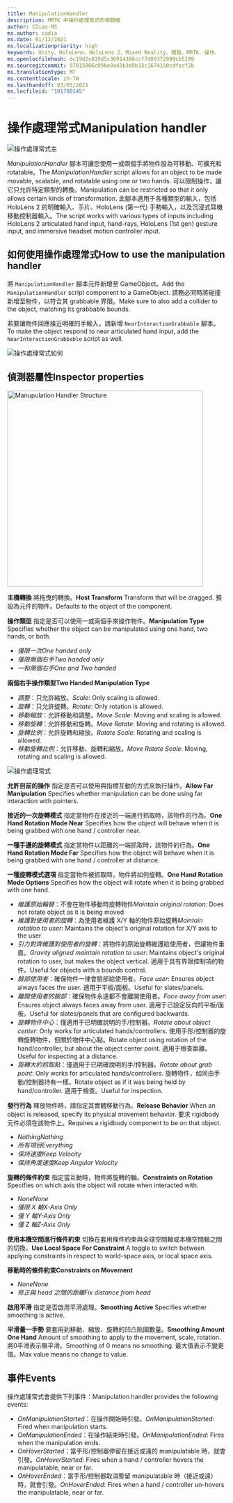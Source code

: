 ```yaml
---
title: ManipulationHandler
description: MRTK 中操作處理常式的相關檔
author: CDiaz-MS
ms.author: cadia
ms.date: 01/12/2021
ms.localizationpriority: high
keywords: Unity、HoloLens、HoloLens 2、Mixed Reality、開發、MRTK、操作、
ms.openlocfilehash: dc19d2c819d5c36914366ccf7d89372999cb5199
ms.sourcegitcommit: 97815006c09be0a43b3d9b33c1674150cdfecf2b
ms.translationtype: MT
ms.contentlocale: zh-TW
ms.lasthandoff: 03/03/2021
ms.locfileid: "101780145"
---
```

# <a name="manipulation-handler"></a><span data-ttu-id="06401-104">操作處理常式</span><span class="sxs-lookup"><span data-stu-id="06401-104">Manipulation handler</span></span>

![操作處理常式主](../images/manipulation-handler/MRTK_Manipulation_Main.png)

<span data-ttu-id="06401-106">*ManipulationHandler* 腳本可讓您使用一或兩個手將物件設為可移動、可擴充和 rotatable。</span><span class="sxs-lookup"><span data-stu-id="06401-106">The *ManipulationHandler* script allows for an object to be made movable, scalable, and rotatable using one or two hands.</span></span> <span data-ttu-id="06401-107">可以限制操作，讓它只允許特定類型的轉換。</span><span class="sxs-lookup"><span data-stu-id="06401-107">Manipulation can be restricted so that it only allows certain kinds of transformation.</span></span> <span data-ttu-id="06401-108">此腳本適用于各種類型的輸入，包括 HoloLens 2 的明確輸入、手片、HoloLens (第一代) 手勢輸入，以及沉浸式耳機移動控制器輸入。</span><span class="sxs-lookup"><span data-stu-id="06401-108">The script works with various types of inputs including HoloLens 2 articulated hand input, hand-rays, HoloLens (1st gen) gesture input, and immersive headset motion controller input.</span></span>

## <a name="how-to-use-the-manipulation-handler"></a><span data-ttu-id="06401-109">如何使用操作處理常式</span><span class="sxs-lookup"><span data-stu-id="06401-109">How to use the manipulation handler</span></span>

<span data-ttu-id="06401-110">將 `ManipulationHandler` 腳本元件新增至 GameObject。</span><span class="sxs-lookup"><span data-stu-id="06401-110">Add the `ManipulationHandler` script component to a GameObject.</span></span> <span data-ttu-id="06401-111">請務必同時將碰撞新增至物件，以符合其 grabbable 界限。</span><span class="sxs-lookup"><span data-stu-id="06401-111">Make sure to also add a collider to the object, matching its grabbable bounds.</span></span>

<span data-ttu-id="06401-112">若要讓物件回應接近明確的手輸入，請新增 `NearInteractionGrabbable` 腳本。</span><span class="sxs-lookup"><span data-stu-id="06401-112">To make the object respond to near articulated hand input, add the `NearInteractionGrabbable` script as well.</span></span>

![操作處理常式如何](../images/manipulation-handler/MRTK_ManipulationHandler_Howto.png)

## <a name="inspector-properties"></a><span data-ttu-id="06401-114">偵測器屬性</span><span class="sxs-lookup"><span data-stu-id="06401-114">Inspector properties</span></span>

<img src="../images/manipulation-handler/MRTK_ManipulationHandler_Structure.png" width="450" alt="Manupulation Handler Structure">

<span data-ttu-id="06401-115">**主機轉換** 將拖曳的轉換。</span><span class="sxs-lookup"><span data-stu-id="06401-115">**Host Transform** Transform that will be dragged.</span></span> <span data-ttu-id="06401-116">預設為元件的物件。</span><span class="sxs-lookup"><span data-stu-id="06401-116">Defaults to the object of the component.</span></span>

<span data-ttu-id="06401-117">**操作類型** 指定是否可以使用一或兩個手來操作物件。</span><span class="sxs-lookup"><span data-stu-id="06401-117">**Manipulation Type** Specifies whether the object can be manipulated using one hand, two hands, or both.</span></span>

* <span data-ttu-id="06401-118">*僅限一次*</span><span class="sxs-lookup"><span data-stu-id="06401-118">*One handed only*</span></span>
* <span data-ttu-id="06401-119">*僅限兩個右手*</span><span class="sxs-lookup"><span data-stu-id="06401-119">*Two handed only*</span></span>
* <span data-ttu-id="06401-120">*一和兩個右手*</span><span class="sxs-lookup"><span data-stu-id="06401-120">*One and Two handed*</span></span>

<span data-ttu-id="06401-121">**兩個右手操作類型**</span><span class="sxs-lookup"><span data-stu-id="06401-121">**Two Handed Manipulation Type**</span></span>

* <span data-ttu-id="06401-122">*調整*：只允許縮放。</span><span class="sxs-lookup"><span data-stu-id="06401-122">*Scale*: Only scaling is allowed.</span></span>
* <span data-ttu-id="06401-123">*旋轉*：只允許旋轉。</span><span class="sxs-lookup"><span data-stu-id="06401-123">*Rotate*: Only rotation is allowed.</span></span>
* <span data-ttu-id="06401-124">*移動縮放*：允許移動和調整。</span><span class="sxs-lookup"><span data-stu-id="06401-124">*Move Scale*: Moving and scaling is allowed.</span></span>
* <span data-ttu-id="06401-125">*移動旋轉*：允許移動和旋轉。</span><span class="sxs-lookup"><span data-stu-id="06401-125">*Move Rotate*: Moving and rotating is allowed.</span></span>
* <span data-ttu-id="06401-126">*旋轉比例*：允許旋轉和縮放。</span><span class="sxs-lookup"><span data-stu-id="06401-126">*Rotate Scale*: Rotating and scaling is allowed.</span></span>
* <span data-ttu-id="06401-127">*移動旋轉比例*：允許移動、旋轉和縮放。</span><span class="sxs-lookup"><span data-stu-id="06401-127">*Move Rotate Scale*: Moving, rotating and scaling is allowed.</span></span>

![操作處理常式](../images/manipulation-handler/MRTK_ManipulationHandler_TwoHanded.jpg)

<span data-ttu-id="06401-129">**允許目前的操作** 指定是否可以使用與指標互動的方式來執行操作。</span><span class="sxs-lookup"><span data-stu-id="06401-129">**Allow Far Manipulation** Specifies whether manipulation can be done using far interaction with pointers.</span></span>

<span data-ttu-id="06401-130">**接近的一次旋轉模式** 指定當物件在接近的一端進行抓取時，該物件的行為。</span><span class="sxs-lookup"><span data-stu-id="06401-130">**One Hand Rotation Mode Near** Specifies how the object will behave when it is being grabbed with one hand / controller near.</span></span>

<span data-ttu-id="06401-131">**一種手邊的旋轉模式** 指定當物件以距離的一端抓取時，該物件的行為。</span><span class="sxs-lookup"><span data-stu-id="06401-131">**One Hand Rotation Mode Far** Specifies how the object will behave when it is being grabbed with one hand / controller at distance.</span></span>

<span data-ttu-id="06401-132">**一種旋轉模式選項** 指定當物件被抓取時，物件將如何旋轉。</span><span class="sxs-lookup"><span data-stu-id="06401-132">**One Hand Rotation Mode Options** Specifies how the object will rotate when it is being grabbed with one hand.</span></span>

* <span data-ttu-id="06401-133">*維護原始輪替*：不會在物件移動時旋轉物件</span><span class="sxs-lookup"><span data-stu-id="06401-133">*Maintain original rotation*: Does not rotate object as it is being moved</span></span>
* <span data-ttu-id="06401-134">*維護對使用者的旋轉*：為使用者維護 X/Y 軸的物件原始旋轉</span><span class="sxs-lookup"><span data-stu-id="06401-134">*Maintain rotation to user*: Maintains the object's original rotation for X/Y axis to the user</span></span>
* <span data-ttu-id="06401-135">*引力對齊維護對使用者的旋轉*：將物件的原始旋轉維護給使用者，但讓物件垂直。</span><span class="sxs-lookup"><span data-stu-id="06401-135">*Gravity aligned maintain rotation to user*: Maintains object's original rotation to user, but makes the object vertical.</span></span> <span data-ttu-id="06401-136">適用于具有界限控制項的物件。</span><span class="sxs-lookup"><span data-stu-id="06401-136">Useful for objects with a bounds control.</span></span>
* <span data-ttu-id="06401-137">*臉部使用者*：確保物件一律會臉部給使用者。</span><span class="sxs-lookup"><span data-stu-id="06401-137">*Face user*: Ensures object always faces the user.</span></span> <span data-ttu-id="06401-138">適用于平板/面板。</span><span class="sxs-lookup"><span data-stu-id="06401-138">Useful for slates/panels.</span></span>
* <span data-ttu-id="06401-139">*離開使用者的臉部*：確保物件永遠都不會離開使用者。</span><span class="sxs-lookup"><span data-stu-id="06401-139">*Face away from user*: Ensures object always faces away from user.</span></span> <span data-ttu-id="06401-140">適用于已設定反向的平板/面板。</span><span class="sxs-lookup"><span data-stu-id="06401-140">Useful for slates/panels that are configured backwards.</span></span>
* <span data-ttu-id="06401-141">*旋轉物件中心*：僅適用于已明確說明的手/控制器。</span><span class="sxs-lookup"><span data-stu-id="06401-141">*Rotate about object center*:  Only works for articulated hands/controllers.</span></span> <span data-ttu-id="06401-142">使用手形/控制器的旋轉旋轉物件，但關於物件中心點。</span><span class="sxs-lookup"><span data-stu-id="06401-142">Rotate object using rotation of the hand/controller, but about the object center point.</span></span> <span data-ttu-id="06401-143">適用于檢查距離。</span><span class="sxs-lookup"><span data-stu-id="06401-143">Useful for inspecting at a distance.</span></span>
* <span data-ttu-id="06401-144">*旋轉大約抓取點*：僅適用于已明確說明的手/控制器。</span><span class="sxs-lookup"><span data-stu-id="06401-144">*Rotate about grab point*:  Only works for articulated hands/controllers.</span></span> <span data-ttu-id="06401-145">旋轉物件，如同由手動/控制器持有一樣。</span><span class="sxs-lookup"><span data-stu-id="06401-145">Rotate object as if it was being held by hand/controller.</span></span> <span data-ttu-id="06401-146">適用于檢查。</span><span class="sxs-lookup"><span data-stu-id="06401-146">Useful for inspection.</span></span>

<span data-ttu-id="06401-147">**發行行為** 釋放物件時，請指定其實體移動行為。</span><span class="sxs-lookup"><span data-stu-id="06401-147">**Release Behavior** When an object is released, specify its physical movement behavior.</span></span> <span data-ttu-id="06401-148">要求 rigidbody 元件必須在該物件上。</span><span class="sxs-lookup"><span data-stu-id="06401-148">Requires a rigidbody component to be on that object.</span></span>

* <span data-ttu-id="06401-149">*Nothing*</span><span class="sxs-lookup"><span data-stu-id="06401-149">*Nothing*</span></span>
* <span data-ttu-id="06401-150">*所有項目*</span><span class="sxs-lookup"><span data-stu-id="06401-150">*Everything*</span></span>
* <span data-ttu-id="06401-151">*保持速度*</span><span class="sxs-lookup"><span data-stu-id="06401-151">*Keep Velocity*</span></span>
* <span data-ttu-id="06401-152">*保持角度速度*</span><span class="sxs-lookup"><span data-stu-id="06401-152">*Keep Angular Velocity*</span></span>

<span data-ttu-id="06401-153">**旋轉的條件約束** 指定當互動時，物件將旋轉的軸。</span><span class="sxs-lookup"><span data-stu-id="06401-153">**Constraints on Rotation** Specifies on which axis the object will rotate when interacted with.</span></span>

* <span data-ttu-id="06401-154">*None*</span><span class="sxs-lookup"><span data-stu-id="06401-154">*None*</span></span>
* <span data-ttu-id="06401-155">*僅限 X 軸*</span><span class="sxs-lookup"><span data-stu-id="06401-155">*X-Axis Only*</span></span>
* <span data-ttu-id="06401-156">*僅 Y 軸*</span><span class="sxs-lookup"><span data-stu-id="06401-156">*Y-Axis Only*</span></span>
* <span data-ttu-id="06401-157">*僅 Z 軸*</span><span class="sxs-lookup"><span data-stu-id="06401-157">*Z-Axis Only*</span></span>

<span data-ttu-id="06401-158">**使用本機空間進行條件約束** 切換在套用條件約束與全球空間軸或本機空間軸之間的切換。</span><span class="sxs-lookup"><span data-stu-id="06401-158">**Use Local Space For Constraint** A toggle to switch between applying constraints in respect to world-space axis, or local space axis.</span></span>

<span data-ttu-id="06401-159">**移動時的條件約束**</span><span class="sxs-lookup"><span data-stu-id="06401-159">**Constraints on Movement**</span></span>

* <span data-ttu-id="06401-160">*None*</span><span class="sxs-lookup"><span data-stu-id="06401-160">*None*</span></span>
* <span data-ttu-id="06401-161">*修正與 head 之間的距離*</span><span class="sxs-lookup"><span data-stu-id="06401-161">*Fix distance from head*</span></span>

<span data-ttu-id="06401-162">**啟用平滑** 指定是否啟用平滑處理。</span><span class="sxs-lookup"><span data-stu-id="06401-162">**Smoothing Active** Specifies whether smoothing is active.</span></span>

<span data-ttu-id="06401-163">**平滑量一手勢** 要套用到移動、縮放、旋轉的凹凸貼圖數量。</span><span class="sxs-lookup"><span data-stu-id="06401-163">**Smoothing Amount One Hand** Amount of smoothing to apply to the movement, scale, rotation.</span></span> <span data-ttu-id="06401-164">將0平滑表示無平滑。</span><span class="sxs-lookup"><span data-stu-id="06401-164">Smoothing of 0 means no smoothing.</span></span> <span data-ttu-id="06401-165">最大值表示不變更值。</span><span class="sxs-lookup"><span data-stu-id="06401-165">Max value means no change to value.</span></span>

## <a name="events"></a><span data-ttu-id="06401-166">事件</span><span class="sxs-lookup"><span data-stu-id="06401-166">Events</span></span>

<span data-ttu-id="06401-167">操作處理常式會提供下列事件：</span><span class="sxs-lookup"><span data-stu-id="06401-167">Manipulation handler provides the following events:</span></span>

* <span data-ttu-id="06401-168">*OnManipulationStarted*：在操作開始時引發。</span><span class="sxs-lookup"><span data-stu-id="06401-168">*OnManipulationStarted*: Fired when manipulation starts.</span></span>
* <span data-ttu-id="06401-169">*OnManipulationEnded*：在操作結束時引發。</span><span class="sxs-lookup"><span data-stu-id="06401-169">*OnManipulationEnded*: Fires when the manipulation ends.</span></span>
* <span data-ttu-id="06401-170">*OnHoverStarted*：當手形/控制器停留在接近或遠的 manipulatable 時，就會引發。</span><span class="sxs-lookup"><span data-stu-id="06401-170">*OnHoverStarted*: Fires when a hand / controller hovers the manipulatable, near or far.</span></span>
* <span data-ttu-id="06401-171">*OnHoverEnded*：當手形/控制器取消暫留 manipulatable 時（接近或遠）時，就會引發。</span><span class="sxs-lookup"><span data-stu-id="06401-171">*OnHoverEnded*: Fires when a hand / controller un-hovers the manipulatable, near or far.</span></span>
